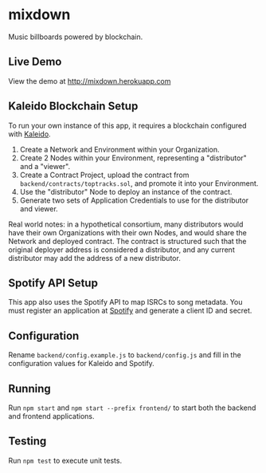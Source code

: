 # mixdown
Music billboards powered by blockchain.

## Live Demo

View the demo at http://mixdown.herokuapp.com

## Kaleido Blockchain Setup

To run your own instance of this app, it requires a blockchain configured
with <a href="http://kaleido.io">Kaleido</a>.

1. Create a Network and Environment within your Organization.
2. Create 2 Nodes within your Environment, representing a "distributor" and a "viewer".
3. Create a Contract Project, upload the contract from `backend/contracts/toptracks.sol`,
and promote it into your Environment.
4. Use the "distributor" Node to deploy an instance of the contract.
5. Generate two sets of Application Credentials to use for the distributor and viewer.

Real world notes: in a hypothetical consortium, many distributors would have their own
Organizations with their own Nodes, and would share the Network and deployed contract.
The contract is structured such that the original deployer address is considered a
distributor, and any current distributor may add the address of a new distributor.

## Spotify API Setup

This app also uses the Spotify API to map ISRCs to song metadata. You must register
an application at <a href="https://developer.spotify.com">Spotify</a> and generate a
client ID and secret.

## Configuration

Rename `backend/config.example.js` to `backend/config.js` and fill in the configuration
values for Kaleido and Spotify.

## Running

Run `npm start` and `npm start --prefix frontend/` to start both the backend and
frontend applications.

## Testing

Run `npm test` to execute unit tests.
